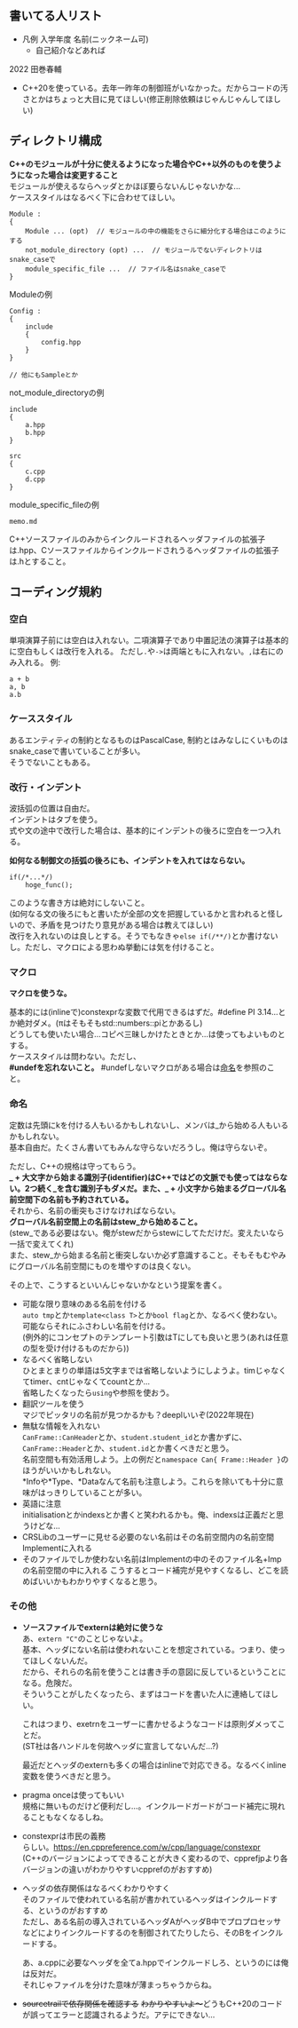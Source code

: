 ## 書いてる人リスト
- 凡例
入学年度 名前(ニックネーム可)
  - 自己紹介などあれば

2022 田巻春輔
- C++20を使っている。去年一昨年の制御班がいなかった。だからコードの汚さとかはちょっと大目に見てほしい(修正削除依頼はじゃんじゃんしてほしい)

## ディレクトリ構成
**C++のモジュールが十分に使えるようになった場合やC++以外のものを使うようになった場合は変更すること**  
モジュールが使えるならヘッダとかほぼ要らないんじゃないかな...  
ケーススタイルはなるべく下に合わせてほしい。  

```
Module :
{
	Module ... (opt)  // モジュールの中の機能をさらに細分化する場合はこのようにする
	not_module_directory (opt) ...  // モジュールでないディレクトリはsnake_caseで
	module_specific_file ...  // ファイル名はsnake_caseで
}
```
Moduleの例
```
Config :
{
	include
	{
		config.hpp
	}
}

// 他にもSampleとか
```
not_module_directoryの例
```
include
{
	a.hpp
	b.hpp
}

src
{
	c.cpp
	d.cpp
}
```
module_specific_fileの例
```
memo.md
```

C++ソースファイルのみからインクルードされるヘッダファイルの拡張子は.hpp、Cソースファイルからインクルードされうるヘッダファイルの拡張子は.hとすること。

## コーディング規約
### 空白
単項演算子前には空白は入れない。二項演算子であり中置記法の演算子は基本的に空白もしくは改行を入れる。
ただし```.```や```->```は両端ともに入れない。```,```は右にのみ入れる。
例:
```
a + b
a, b
a.b
```

### ケーススタイル
あるエンティティの制約となるものはPascalCase, 制約とはみなしにくいものはsnake_caseで書いていることが多い。  
そうでないこともある。  

### 改行・インデント
波括弧の位置は自由だ。  
インデントはタブを使う。  
式や文の途中で改行した場合は、基本的にインデントの後ろに空白を一つ入れる。  
  
**如何なる制御文の括弧の後ろにも、インデントを入れてはならない。**  
```
if(/*...*/)
	hoge_func();
```
このような書き方は絶対にしないこと。  
(如何なる文の後ろにもと書いたが全部の文を把握しているかと言われると怪しいので、矛盾を見つけたり意見がある場合は教えてほしい)  
改行を入れないのは良しとする。そうでもなきゃ```else if(/**/)```とか書けないし。ただし、マクロによる思わぬ挙動には気を付けること。  

### マクロ

**マクロを使うな。**  

基本的には(inlineで)constexprな変数で代用できるはずだ。#define PI 3.14...とか絶対ダメ。(πはそもそもstd::numbers::piとかあるし)  
どうしても使いたい場合...コピペ三昧しかけたときとか...は使ってもよいものとする。  
ケーススタイルは問わない。ただし、  
**#undefを忘れないこと。**
#undefしないマクロがある場合は[命名](#naming)を参照のこと。

<a id="naming"></a>

### 命名
定数は先頭にkを付ける人もいるかもしれないし、メンバは_から始める人もいるかもしれない。  
基本自由だ。たくさん書いてもみんな守らないだろうし。俺は守らないぞ。 

ただし、C++の規格は守ってもらう。  
**_ + 大文字から始まる識別子(identifier)はC++ではどの文脈でも使ってはならない。2つ続く_を含む識別子もダメだ。また、_ + 小文字から始まるグローバル名前空間下の名前も予約されている。**  
それから、名前の衝突もさけなければならない。  
**グローバル名前空間上の名前はstew_から始めること。**  
(stew_である必要はない。俺がstewだからstewにしてただけだ。変えたいなら一括で変えてくれ)  
また、stew_から始まる名前と衝突しないか必ず意識すること。そもそもむやみにグローバル名前空間にものを増やすのは良くない。

その上で、こうするといいんじゃないかなという提案を書く。
- 可能な限り意味のある名前を付ける  
```auto tmp```とか```template<class T>```とか```bool flag```とか、なるべく使わない。可能ならそれにふさわしい名前を付ける。  
(例外的にコンセプトのテンプレート引数はTにしても良いと思う(あれは任意の型を受け付けるものだから))
- なるべく省略しない  
ひとまとまりの単語は5文字までは省略しないようにしようよ。timじゃなくてtimer、cntじゃなくてcountとか...  
省略したくなったら```using```や参照を使おう。
- 翻訳ツールを使う  
マジでピッタリの名前が見つかるかも？deeplいいぞ(2022年現在)
- 無駄な情報を入れない  
```CanFrame::CanHeader```とか、```student.student_id```とか書かずに、```CanFrame::Header```とか、```student.id```とか書くべきだと思う。  
名前空間も有効活用しよう。上の例だと```namespace Can{ Frame::Header }```のほうがいいかもしれない。  
\*Infoや\*Type、\*Dataなんて名前も注意しよう。これらを除いても十分に意味がはっきりしていることが多い。  
- 英語に注意  
initialisationとかindexsとか書くと笑われるかも。俺、indexsは正義だと思うけどな...
- CRSLibのユーザーに見せる必要のない名前はその名前空間内の名前空間Implementに入れる
- そのファイルでしか使わない名前はImplementの中のそのファイル名+Impの名前空間の中に入れる
こうするとコード補完が見やすくなるし、どこを読めばいいかもわかりやすくなると思う。

### その他
- **ソースファイルでexternは絶対に使うな**  
  あ、```extern "C"```のことじゃないよ。  
  基本、ヘッダにない名前は使われないことを想定されている。つまり、使ってほしくないんだ。  
  だから、それらの名前を使うことは書き手の意図に反しているということになる。危険だ。  
  そういうことがしたくなったら、まずはコードを書いた人に連絡してほしい。  

  これはつまり、exetrnをユーザーに書かせるようなコードは原則ダメってことだ。  
  (ST社は各ハンドルを何故ヘッダに宣言してないんだ...?)  

  最近だとヘッダのexternも多くの場合はinlineで対応できる。なるべくinline変数を使うべきだと思う。
- pragma onceは使ってもいい  
  規格に無いものだけど便利だし...。インクルードガードがコード補完に現れることもなくなるしね。
- constexprは市民の義務  
  らしい。https://en.cppreference.com/w/cpp/language/constexpr  
  (C++のバージョンによってできることが大きく変わるので、cpprefjpより各バージョンの違いがわかりやすいcpprefのがおすすめ)
- ヘッダの依存関係はなるべくわかりやすく  
  そのファイルで使われている名前が書かれているヘッダはインクルードする、というのがおすすめ  
  ただし、ある名前の導入されているヘッダAがヘッダB中でプロプロセッサなどによりインクルードするのを制御されてたりしたら、そのBをインクルードする。  

  あ、a.cppに必要なヘッダを全てa.hppでインクルードしろ、というのには俺は反対だ。  
  それじゃファイルを分けた意味が薄まっちゃうからね。  
- ~~sourcetrailで依存関係を確認する~~
  ~~わかりやすいよ～~~どうもC++20のコードが誤ってエラーと認識されるようだ。アテにできない...

<!-- ### 最後に
**書いたコードには責任を持つこと。**  
少なくともそう心がけること。  

自戒でもあるが。  

書いたコードは当然、使われる。自身によって、自分の同期によって、後輩によって、もしかしたら全く知らない誰かによって。  
もしコードにバグがあったら、ロボットが暴走するかもしれない。そして誰かがケガしたり、場合によっては大きな事故になるかもしれない。  

法的責任を負えとは言わない。だが、自分が適当に書いたコードで誰かが傷つけばきっととっても辛い。  
頑張ってコードを書いてくれた人にそのような思いはしてほしくない。  

2022年現在、C++コードは簡単に未定義動作を起こす。バグを全く含まないコードを書けというのはきっと無理な話だろう。  
だが、「自分は真摯にコードを書いている」という自負があれば、何かあってもちょっとはマシな心持ちになれると思うのだ。  

「動けばいい」という思想は時間的余裕の少ない我々大学サークルにとっては素晴らしいものだが、危険なものでもあるということを忘れないでほしい。  
せめて「これはもしかしたらバグるかもだけど、この安全装置があるから十分に安全、大丈夫」など、適当に作ったしわ寄せは必ずどこかで解決しよう。 -->